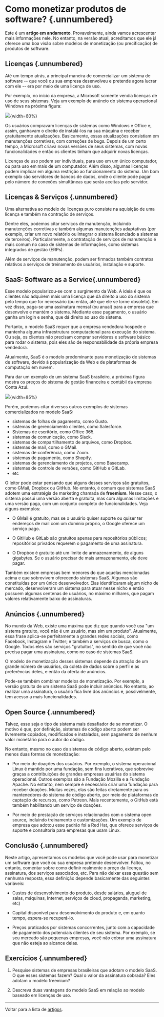 
# Como monetizar produtos de software? {.unnumbered}

Este é um **artigo em andamento**. Provavelmente, ainda vamos acrescentar mais
informações nele. No entanto, na versão atual, acreditamos que ele já
oferece uma boa visão sobre modelos de monetização (ou precificação) de
produtos de software.

## Licenças {.unnumbered}

Até um tempo atrás, a principal maneira de comercializar um sistema
de software -- que você ou sua empresa desenvolveu e pretende agora
lucrar com ele -- era por meio de uma licença de uso. 

Por exemplo, no início da empresa, a Microsoft somente vendia licenças
de uso de seus sistemas. Veja um exemplo de anúncio do sistema
operacional Windows na próxima figura:

![](./figs/windows10.png){width=60%}


Os usuários compravam licenças de sistemas como
Windows e Office e, assim, ganhavam o direito de instalá-los na 
sua máquina e receber gratuitamente atualizações. Basicamente, 
essas atualizações consistiam em manutenções corretivas, com correções de bugs. 
Depois de um certo tempo, a Microsoft criava novas versões de seus sistemas, 
com novas funcionalidades e então os clientes tinham que adquirir novas
licenças.

Licenças de uso podem ser individuais, para uso em um único computador, ou
para uso em mais de um computador. Além disso, algumas licenças podem
implicar em alguma restrição ao funcionamento do sistema. Um bom exemplo
são servidores de bancos de dados, onde o cliente pode pagar pelo número
de conexões simultâneas que serão aceitas pelo servidor.


## Licenças & Serviços {.unnumbered}

Uma alternativa ao modelo de licenças puro consiste na aquisição
de uma licença e também na contração de serviços. 

Dentre eles, podemos citar serviços de manutenção, incluindo 
manutenções corretivas e também algumas manutenções adaptativas (por
exemplo, criar um novo relatório ou integrar o sistema licenciado a sistemas 
de terceiros). Particularmente, a contratação de serviços de manutenção 
é mais comum no caso de sistemas de informações, como sistemas 
integrados de gestão (ERPs).

Além de serviços de manutenção, podem ser firmados também contratos
relativos a serviços de treinamento de usuários, instalação e suporte.

## SaaS: Software as a Service{.unnumbered}

Esse modelo popularizou-se com o surgimento da Web. 
A ideia é que os clientes não adquirem
mais uma licença que dá direito a uso do sistema pelo tempo que
for necessário (ou então, até que ele se torne obsoleto). 
Em vez disso, paga-se uma assinatura mensal (ou anual) para a empresa
que desenvolve e mantém o sistema. Mediante esse pagamento, o usuário
ganha um login e senha, que dá direito ao uso do sistema.

Portanto, o modelo SaaS requer que a empresa vendedora
hospede e mantenha alguma infraestrutura computacional para execução
do sistema. Ou seja, os clientes não precisam comprar 
servidores e software básico para rodar o sistema, pois eles 
são de responsabilidade da própria empresa vendedora. 

Atualmente, SaaS é o modelo predominante para monetização de sistemas
de software, devido à popularização da Web e de plataformas de 
computação em nuvem. 

Para dar um exemplo de um sistema SaaS brasileiro, a próxima 
figura mostra os preços do sistema de gestão financeira 
e contábil da empresa Conta Azul.

![](./figs/conta-azul.png){width=85%}

Porém, podemos citar diversos outros exemplos de sistemas 
comercializados no modelo SaaS:

* sistemas de folhas de pagamento, como Gusto.
* sistemas de gerenciamento clientes, como Salesforce.
* Sistemas de escritório, como Office 365.
* sistemas de comunicação, como Slack.
* sistemas de compartilhamento de arquivos, como Dropbox.
* sistemas de mail, como o GMail.
* sistemas de conferência, como Zoom.
* sistemas de pagamento, como Shopify.
* sistemas de gerenciamento de projetos, como Basecamp.
* sistemas de controle de versões, como GitHub e GitLab.
* etc

O leitor pode estar pensando que alguns desses serviços são gratuitos,
como GMail, Dropbox ou GitHub. No entanto, é comum que sistemas SaaS
adotem uma estratégia de marketing chamada de **freemium**. Nesse
caso, o sistema possui uma versão aberta e gratuita, mas com algumas
limitações e uma versão paga, com um conjunto completo de funcionalidades.
Veja alguns exemplos:

* O GMail é gratuito, mas se o usuário quiser suporte ou quiser
ter endereços de mail com um domínio próprio, o Google oferece um serviço pago.

* O GitHub e GitLab são gratuitos apenas para repositórios públicos; 
repositórios privados requerem o pagamento de uma assinatura. 

* O Dropbox  é gratuito até um limite de armazenamento, de alguns gigabytes. 
Se o usuário precisar de mais armazenamento, ele deve pagar.


Também existem empresas bem menores do que aquelas mencionadas acima e que 
sobrevivem oferecendo sistemas SaaS. Algumas são constituídas por um único desenvolvedor.
Elas identificaram algum nicho de mercado, desenvolveram
um sistema para atuar nesse nicho e então possuem algumas centenas
de usuários, no máximo milhares, que pagam valores relativamente
baixo de assinaturas. 

## Anúncios {.unnumbered}

No mundo da Web, existe uma máxima que diz que quando você usa
"um sistema gratuito, você não é um usuário, mas sim um produto". 
Atualmente, essa frase aplica-se perfeitamente a grandes redes sociais, como 
Facebook, Instagram e Twitter; e também a serviços de busca, como o Google. 
Todos eles são serviços "gratuitos", no sentido de que você não precisa pagar 
uma assinatura, como no caso de sistemas SaaS.

O modelo de monetização desses sistemas depende da atração de um grande 
número de usuários, da coleta de dados sobre o perfil e as preferências 
deles, e então da oferta de anúncios.

Pode-se também combinar modelos de monetização. Por exemplo, a versão
gratuita de um sistema SaaS pode incluir anúncios. No entanto, ao realizar
uma assinatura, o usuário fica livre dos anúncios e, possivelmente, 
tem acesso a mais funcionalidades.


## Open Source {.unnumbered}

Talvez, esse seja o tipo de sistema mais desafiador de se monetizar.
O motivo é que, por definição, sistemas de código aberto podem ser
livremente copiados, modificados e instalados, sem pagamento de nenhum
valor monetário para o autor do código.

No entanto, mesmo no caso de sistemas de código aberto, existem pelo
menos duas formas de monetização:

* Por meio de doações dos usuários. Por exemplo, o sistema operacional
Linux é mantido por uma fundação, sem fins lucrativos, que sobrevive
graças a contribuições de grandes empresas usuárias do sistema operacional.
Outros exemplos são a Fundação Mozilla e a Fundação Apache. No entanto,
nem sempre é necessário criar uma fundação para receber doações. Muitas
vezes, elas são feitas diretamente para os mantenedores do sistema
de código aberto, por meio de plataformas de captação de recursos, como
Patreon. Mais recentemente, o GitHub está também habilitando um
serviço de doações.

* Por meio de prestação de serviços relacionados com o sistema open source,
incluindo treinamento e customizações. Um exemplo de empresa que adotou
esse padrão foi a Red Hat, que oferece serviços de suporte e consultoria
para empresas que usam Linux.


## Conclusão {.unnumbered}

Neste artigo, apresentamos os modelos que você pode usar para monetizar
um software que você ou sua empresa pretende desenvolver. Faltou, no 
entanto, comentar sobre como definir realmente o preço da licença,
assinatura, dos serviços associados, etc. Para não deixar essa questão
sem nenhuma resposta, essa definição depende basicamente das seguintes
variáveis:

* Custos de desenvolvimento do produto, desde salários, aluguel de salas, 
máquinas, Internet, serviços de cloud, propaganda, marketing, etc)

* Capital disponível para desenvolvimento do produto e, em quanto tempo,
espera-se recuperá-lo.

* Preços praticados por sistemas concorrentes, junto com a capacidade de pagamento dos
potenciais clientes de seu sistema. Por exemplo, se seu mercado são
pequenas empresas, você não cobrar uma assinatura que não esteja ao alcance delas.


## Exercícios {.unnumbered}

1. Pesquise sistemas de empresas brasileiras que adotam o modelo SaaS.
O que esses sistemas fazem? Qual o valor da assinatura cobrada?
Eles adotam o modelo freemium?

2. Descreva duas vantagens do modelo SaaS em relação ao modelo baseado em 
licenças de uso.


* * * 

Voltar para a lista de [artigos](./artigos.html).

